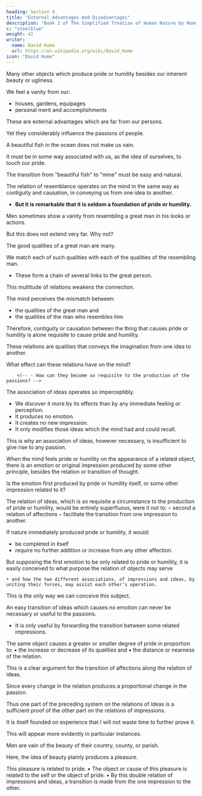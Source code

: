 ```yaml
---
heading: Section 9
title: "External Advantages And Disadvantages"
description: "Book 2 of The Simplified Treatise of Human Nature by Hume"
c: "steelblue"
weight: 42
writer:
  name: David Hume
  url: https://en.wikipedia.org/wiki/David_Hume
icon: "David Hume"
---
```




<!-- Pride and humility have the qualities of our mind and body that is the self, for their natural and more immediate causes. -->

Many other objects which produce pride or humility besides our inherent beauty or ugliness.

<!-- The primary object is obscured and lost by the multiplicity of foreign and extrinsic objects. -->

We feel a vanity from our:
- houses, gardens, equipages
- personal merit and accomplishments

These are external advantages which are far from our persons.

 <!-- are in themselves widely distant from thought or a person. -->

Yet they considerably influence the passions of people. 

<!--  even a passion directed to that as its ultimate object.
    • This happens when external objects:
        ◦ acquire any particular relation to ourselves
        ◦ are associated or connected with us. -->

A beautiful fish in the ocean does not make us vain. 

<!-- , an animal in a desert, and anything that neither belongs, nor is related to us, has no influence on our vanity:
        ◦ whatever extraordinary qualities it may be endowed with
        ◦ whatever degree of surprise and admiration it may naturally occasion. -->

It must be in some way associated with us, as the idea of ourselves, to touch our pride.

The transition from "beautiful fish" to "mine" must be easy and natural.

The relation of resemblance operates on the mind in the same way as contiguity and causation, in conveying us from one idea to another.
- **But it is remarkable that it is seldom a foundation of pride or humility.**

<!-- We do not feel much pride if we resemble a great person. -->

<!--  in any of the valuable parts of his character, we must have the quality, in which we resemble him.

We always choose this quality to directly survey in ourselves rather than by reflection in another person, when we would found upon it any degree of vanity.

So that though a likeness may occasionally produce that passion by suggesting a more advantageous idea of ourselves, it is there the view fixes at last, and the passion finds its ultimate and final cause. -->

Men sometimes show a vanity from resembling a great man in his looks or actions. 

 <!-- countenance, shape, air, or other minute circumstances, that contribute not in any degree to his reputation; -->

But this does not extend very far. Why not?

<!-- • It is not of any considerable moment in these affections.
    • For this I assign the following reason. -->

<!-- We can never have a vanity of resembling in trifles any person, unless he has very shining qualities, which make us respect and venerate him. -->

The good qualities of a great man are many. 

<!--  then are the causes of our vanity through their relation to ourselves.
◦ How are they related to ourselves?

They are parts of the person we value. -->

We match each of such qualities with each of the qualities of the resembling man.
- These form a chain of several links to the great person.

<!--         ◦ Consequently, they are connected with these trifles which are also supposed to be parts of him.
        ◦ These trifles are connected with the resembling qualities in us.
        ◦ These qualities in us are parts connected with the whole.
        ◦ They form  -->

This multitude of relations weakens the connection.

The mind perceives the mismatch between:
- the qualities of the great man and 
- the qualities of the man who resembles him


<!-- , in passing from the shining qualities to the trivial ones, must by that contrast:
            ▪ better perceive the minuteness of the latter
            ▪ be ashamed of the comparison and resemblance. -->

Therefore, contiguity or causation between the thing that causes pride or humility is alone requisite to cause pride and humility.

These relations are qualities that conveys the imagination from one idea to another.

What effect can these relations have on the mind?

        <!-- ◦ How can they become so requisite to the production of the passions? -->

The association of ideas operates so imperceptibly.
- We discover it more by its effects than by any immediate feeling or perception.
- It produces no emotion.
- It creates no new impression.
- It only modifies those ideas which the mind had and could recall.

This is why an association of ideas, however necessary, is insufficient to give rise to any passion.

When the mind feels pride or humility on the appearance of a related object, there is an emotion or original impression produced by some other principle, besides the relation or transition of thought.

Is the emotion first produced by pride or humility itself, or some other impression related to it?

The relation of ideas, which is so requisite a circumstance to the production of pride or humility, would be entirely superfluous, were it not to:
        ◦ second a relation of affections
        ◦ facilitate the transition from one impression to another.

If nature immediately produced pride or humility, it would:
- be completed in itself
- require no further addition or increase from any other affection.

But supposing the first emotion to be only related to pride or humility, it is easily conceived to what purpose the relation of objects may serve

    • and how the two different associations, of impressions and ideas, by uniting their forces, may assist each other’s operation.

This is the only way we can conceive this subject.

An easy transition of ideas which causes no emotion can never be necessary or useful to the passions.
- It is only useful by forwarding the transition between some related impressions.

The same object causes a greater or smaller degree of pride in proportion to:
            ▪ the increase or decrease of its qualities and
            ▪ the distance or nearness of the relation.

This is a clear argument for the transition of affections along the relation of ideas.

Since every change in the relation produces a proportional change in the passion.

Thus one part of the preceding system on the relations of ideas is a sufficient proof of the other part on the relations of impressions.

It is itself founded on experience that I will not waste time to further prove it.

This will appear more evidently in particular instances.

Men are vain of the beauty of their country, county, or parish.

Here, the idea of beauty plainly produces a pleasure.

This pleasure is related to pride.
            ▪ The object or cause of this pleasure is related to the self or the object of pride.
            ▪ By this double relation of impressions and ideas, a transition is made from the one impression to the other.

